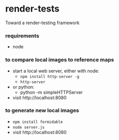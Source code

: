 # render-tests
Toward a render-testing framework

### requirements

- node

### to compare local images to reference maps

- start a local web server, either with node:
  - `npm install http-server -g`
  - `http-server`
- or python:
  - python -m simpleHTTPServer
- visit http://localhost:8080

### to generate new local images

- `npm install formidable`
- `node server.js`
- visit http://localhost:8080
